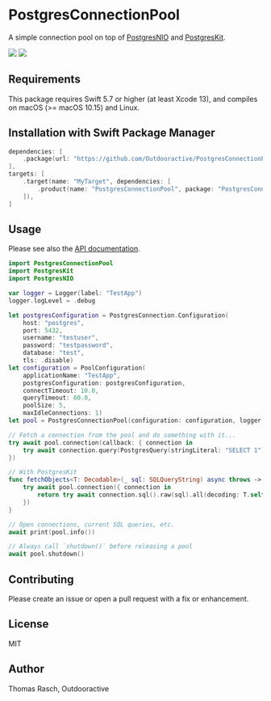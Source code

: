 # PostgresConnectionPool

A simple connection pool on top of [PostgresNIO](https://github.com/vapor/postgres-nio) and [PostgresKit](https://github.com/vapor/postgres-kit).

[![](https://img.shields.io/endpoint?url=https%3A%2F%2Fswiftpackageindex.com%2Fapi%2Fpackages%2FOutdooractive%2FPostgresConnectionPool%2Fbadge%3Ftype%3Dswift-versions)](https://swiftpackageindex.com/Outdooractive/PostgresConnectionPool)
[![](https://img.shields.io/endpoint?url=https%3A%2F%2Fswiftpackageindex.com%2Fapi%2Fpackages%2FOutdooractive%2FPostgresConnectionPool%2Fbadge%3Ftype%3Dplatforms)](https://swiftpackageindex.com/Outdooractive/PostgresConnectionPool)

## Requirements

This package requires Swift 5.7 or higher (at least Xcode 13), and compiles on macOS (\>= macOS 10.15) and Linux.

## Installation with Swift Package Manager

```swift
dependencies: [
    .package(url: "https://github.com/Outdooractive/PostgresConnectionPool.git", from: "0.5.5"),
],
targets: [
    .target(name: "MyTarget", dependencies: [
        .product(name: "PostgresConnectionPool", package: "PostgresConnectionPool"),
    ]),
]
```

## Usage

Please see also the [API documentation](https://swiftpackageindex.com/Outdooractive/PostgresConnectionPool/main/documentation/postgresconnectionpool).

``` swift
import PostgresConnectionPool
import PostgresKit
import PostgresNIO

var logger = Logger(label: "TestApp")
logger.logLevel = .debug

let postgresConfiguration = PostgresConnection.Configuration(
    host: "postgres",
    port: 5432,
    username: "testuser",
    password: "testpassword",
    database: "test",
    tls: .disable)
let configuration = PoolConfiguration(
    applicationName: "TestApp",
    postgresConfiguration: postgresConfiguration,
    connectTimeout: 10.0,
    queryTimeout: 60.0,
    poolSize: 5,
    maxIdleConnections: 1)
let pool = PostgresConnectionPool(configuration: configuration, logger: logger)

// Fetch a connection from the pool and do something with it...
try await pool.connection(callback: { connection in
    try await connection.query(PostgresQuery(stringLiteral: "SELECT 1"), logger: logger)
})

// With PostgresKit
func fetchObjects<T: Decodable>(_ sql: SQLQueryString) async throws -> [T] {
    try await pool.connection({ connection in
        return try await connection.sql().raw(sql).all(decoding: T.self)
    })
}

// Open connections, current SQL queries, etc.
await print(pool.info())

// Always call `shutdown()` before releasing a pool
await pool.shutdown()
```

## Contributing

Please create an issue or open a pull request with a fix or enhancement.

## License

MIT

## Author

Thomas Rasch, Outdooractive
